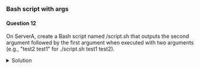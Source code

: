 ### Bash script with args

#### Question 12

On ServerA, create a Bash script named /script.sh that outputs the second argument followed by the first argument when executed with two arguments
(e.g., "test2 test1" for ./script.sh test1 test2).


<details><summary>Solution</summary>

1. Create the following script "/script.sh":
```
    #!/bin/bash 
    if [ $# -eq 2 ];  
      then  echo "$2 $1"
    else  
      echo "Usage: $0 argument1 argument2"  
      exit 1
    fi
```

2. Make the script executable by running:
```
$ sudo chmod +x /script.sh
```

3. Verify by running:
```
$ ./script.sh test1 test2
```

This will output "test2 test1" in the terminal.


Explanation:  

```
if [ $# -eq 2 ]  
```

This line checks if the script received exactly two arguments using the $# special variable that holds the number of arguments passed.



    ```
    echo "$2 $1"
    ```

If two arguments are provided, this line prints the second argument followed by a space and then the first argument.

    ```
    else
    ```
If not exactly two arguments are provided, the script displays a usage message and exits with an error code (1).  
$0: This refers to the script's filename itself.



   This script handles errors by informing the user about the expected number of arguments.

</details>

